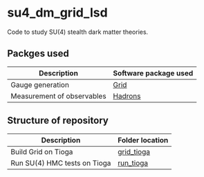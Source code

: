 # su4_dm_grid_lsd
Code to study SU(4) stealth dark matter theories.

## Packges used
| Description | Software package used |
| -- | -- |
Gauge generation | [Grid](https://github.com/paboyle/Grid) |
Measurement of observables  | [Hadrons](https://aportelli.github.io/Hadrons-doc/#/) | 

## Structure of repository
| Description | Folder location |
| -- | -- |
| Build Grid on Tioga  | [grid_tioga](https://github.com/vmos1/su4_dm_grid_lsd/blob/main/grid_build/grid_tioga) | 
| Run SU(4) HMC tests on Tioga  | [run_tioga](https://github.com/vmos1/su4_dm_grid_lsd/tree/main/dm_tests/run_tioga) | 
